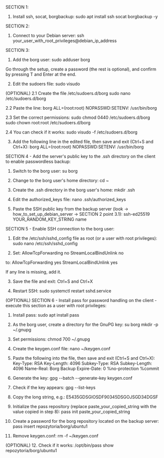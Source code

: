 SECTION 1:

1. Install ssh, socat, borgbackup:
sudo apt install ssh socat borgbackup -y

SECTION 2:

1. Connect to your Debian server:
ssh your_user_with_root_privileges@debian_ip_address

SECTION 3:

1. Add the borg user:
sudo adduser borg

Go through the setup, create a password (the rest is optional), and confirm by pressing T and Enter at the end.

2. Edit the sudoers file:
sudo visudo

(OPTIONAL)
2.1 Create the file /etc/sudoers.d/borg
sudo nano /etc/sudoers.d/borg

2.2 Paste the line:
borg ALL=(root:root) NOPASSWD:SETENV: /usr/bin/borg

2.3 Set the correct permissions:
sudo chmod 0440 /etc/sudoers.d/borg
sudo chown root:root /etc/sudoers.d/borg

2.4 You can check if it works:
sudo visudo -f /etc/sudoers.d/borg

3. Add the following line in the edited file, then save and exit (Ctrl+S and Ctrl+X):
borg ALL=(root:root) NOPASSWD:SETENV: /usr/bin/borg

SECTION 4 - Add the server's public key to the .ssh directory on the client to enable passwordless backup:

1. Switch to the borg user:
su borg

2. Change to the borg user's home directory:
cd ~

3. Create the .ssh directory in the borg user's home:
mkdir .ssh

4. Edit the authorized_keys file:
nano .ssh/authorized_keys

5. Paste the SSH public key from the backup server (look -> how_to_set_up_debian_server -> SECTION 2 point 3.1):
ssh-ed25519 YOUR_RANDOM_KEY_STRING name

SECTION 5 - Enable SSH connection to the borg user:

1. Edit the /etc/ssh/sshd_config file as root (or a user with root privileges):
sudo nano /etc/ssh/sshd_config

2. Set:
AllowTcpForwarding no
StreamLocalBindUnlink no

to:
AllowTcpForwarding yes
StreamLocalBindUnlink yes

If any line is missing, add it.

3. Save the file and exit:
Ctrl+S and Ctrl+X

4. Restart SSH:
sudo systemctl restart sshd.service

(OPTIONAL)
SECTION 6 - Install pass for password handling on the client - execute this section as a user with root privileges:

1. Install pass:
sudo apt install pass

2. As the borg user, create a directory for the GnuPG key:
su borg
mkdir -p ~/.gnupg

3. Set permissions:
chmod 700 ~/.gnupg

4. Create the keygen.conf file:
nano ~/keygen.conf

5. Paste the following into the file, then save and exit (Ctrl+S and Ctrl+X):
Key-Type: RSA
Key-Length: 4096
Subkey-Type: RSA
Subkey-Length: 4096
Name-Real: Borg Backup
Expire-Date: 0
%no-protection
%commit

6. Generate the key:
gpg --batch --generate-key keygen.conf

7. Check if the key appears:
gpg --list-keys

8. Copy the long string, e.g.:
E5435GDSGIOSDF90345DSGOJSGD34DGSF

9. Initialize the pass repository (replace paste_your_copied_string with the value copied in step 8):
pass init paste_your_copied_string

10. Create a password for the borg repository located on the backup server:
pass insert repozytoria/borg/ubuntu1

11. Remove keygen.conf:
rm -f ~/keygen.conf

(OPTIONAL)
12. Check if it works:
/opt/bin/pass show repozytoria/borg/ubuntu1
